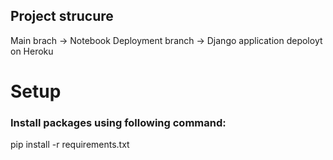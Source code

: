 ## Project strucure

Main brach -> Notebook
Deployment branch -> Django application depoloyt on Heroku

# Setup
### Install packages using following command: 
pip install -r requirements.txt

